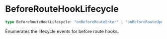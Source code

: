 # BeforeRouteHookLifecycle

```ts
type BeforeRouteHookLifecycle: "onBeforeRouteEnter" | "onBeforeRouteUpdate" | "onBeforeRouteLeave";
```

Enumerates the lifecycle events for before route hooks.
